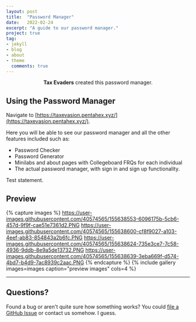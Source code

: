 ```yaml
---
layout: post
title:  "Password Manager"
date:   2022-02-24
excerpt: "A guide to our password manager."
project: true
tag:
- jekyll
- blog
- about
- theme
  comments: true
---
```


<center><b>Tax Evaders</b> created this password manager.</center>


## Using the Password Manager
Navigate to [https://taxevasion.pentahex.xyz/](https://taxevasion.pentahex.xyz/).

Here you will be able to see our password manager and all the other features included such as:
* Password Checker
* Password Generator
* Minilabs and about pages with Collegeboard FRQs for each individual
* The actual password manager, with sign in and sign up functionality.

Test statement.

## Preview

{% capture images %}
https://user-images.githubusercontent.com/40574565/155638553-6096175b-5cb6-457d-9f9f-cae51e7361d2.PNG
https://user-images.githubusercontent.com/40574565/155638600-cf8f9027-a103-4eef-ab83-854843a2b6fc.PNG
https://user-images.githubusercontent.com/40574565/155638624-735e3ce7-7c58-4936-9ddb-8e9a5de13732.PNG
https://user-images.githubusercontent.com/40574565/155638639-3eba669f-d574-4bd7-b4d9-7ac8939c2aac.PNG
{% endcapture %}
{% include gallery images=images caption="preview images" cols=4 %}

---

## Questions?

Found a bug or aren't quite sure how something works? You could [file a GitHub Issue](https://github.com/wrachel/TaxEvaders/issues/new) or contact us somehow. I guess. 
